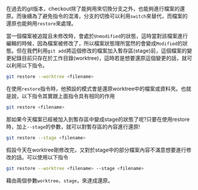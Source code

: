 

在過去的git版本，checkout除了能夠用來切換分支之外，也能夠進行檔案的還原。而後續為了避免指令的混淆，分支的切換可以利用`switch`來替代，而檔案的還原也能夠用`restore`來處理。

當一個檔案被追蹤且未修改時，會處於`Unmodified`的狀態，這時當對該檔案進行編輯的時候，因為檔案被修改了，所以檔案狀態理所當然的會變成`Modified`的狀態。但在我們利用`git add`將這個修改的檔案加入暫存區(stage)前，這個檔案的變更紀錄目前只存在於工作目錄(worktree)，這時若是想要還原這個變更的話，就可以利用以下指令。

```bash
git restore --worktree <filename>
```

在使用`restore`指令時，他預設的模式會是還原worktree中的檔案或資料夾。也就是說，以下指令其實跟上面指令具有相同的作用
```bash
git restore <filename>
```

那如果今天檔案已經被加入到暫存區中變成stage的狀態了呢?只要在使用restore時，加上`--stage`的參數，就可以對暫存區的內容進行還原!

```bash
git restore --stage <filename>
```

假設今天在worktree剛修改完，又對於stage中的部分檔案內容不滿意想要進行修改的話。可以使用以下指令

```bash
git restore --worktree <filename> --stage <filename>
```

藉由兩個參數`worktree`、`stage`，來達成還原。